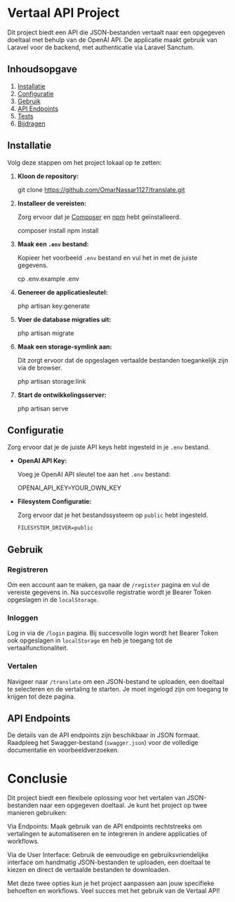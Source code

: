 
# Vertaal API Project

Dit project biedt een API die JSON-bestanden vertaalt naar een opgegeven doeltaal met behulp van de OpenAI API. De applicatie maakt gebruik van Laravel voor de backend, met authenticatie via Laravel Sanctum.

## Inhoudsopgave

1. [Installatie](#installatie)
2. [Configuratie](#configuratie)
3. [Gebruik](#gebruik)
4. [API Endpoints](#api-endpoints)
5. [Tests](#tests)
6. [Bijdragen](#bijdragen)

## Installatie

Volg deze stappen om het project lokaal op te zetten:

1. **Kloon de repository:**

   git clone https://github.com/OmarNassar1127/translate.git

2. **Installeer de vereisten:**

   Zorg ervoor dat je [Composer](https://getcomposer.org/) en [npm](https://www.npmjs.com/) hebt geïnstalleerd.

   composer install
   npm install

3. **Maak een `.env` bestand:**

   Kopieer het voorbeeld `.env` bestand en vul het in met de juiste gegevens.

   cp .env.example .env

4. **Genereer de applicatiesleutel:**

   php artisan key:generate

5. **Voer de database migraties uit:**

   php artisan migrate

6. **Maak een storage-symlink aan:**

   Dit zorgt ervoor dat de opgeslagen vertaalde bestanden toegankelijk zijn via de browser.

   php artisan storage:link

7. **Start de ontwikkelingsserver:**

   php artisan serve

## Configuratie

Zorg ervoor dat je de juiste API keys hebt ingesteld in je `.env` bestand.

- **OpenAI API Key:**

  Voeg je OpenAI API sleutel toe aan het `.env` bestand:

  OPENAI_API_KEY=YOUR_OWN_KEY

- **Filesystem Configuratie:**

  Zorg ervoor dat je het bestandssysteem op `public` hebt ingesteld.

  ```env
  FILESYSTEM_DRIVER=public
  ```

## Gebruik

### Registreren

Om een account aan te maken, ga naar de `/register` pagina en vul de vereiste gegevens in. Na succesvolle registratie wordt je Bearer Token opgeslagen in de `localStorage`.

### Inloggen

Log in via de `/login` pagina. Bij succesvolle login wordt het Bearer Token ook opgeslagen in `localStorage` en heb je toegang tot de vertaalfunctionaliteit.

### Vertalen

Navigeer naar `/translate` om een JSON-bestand te uploaden, een doeltaal te selecteren en de vertaling te starten. Je moet ingelogd zijn om toegang te krijgen tot deze pagina.

## API Endpoints

De details van de API endpoints zijn beschikbaar in JSON formaat. Raadpleeg het Swagger-bestand (`swagger.json`) voor de volledige documentatie en voorbeeldverzoeken.

# Conclusie
Dit project biedt een flexibele oplossing voor het vertalen van JSON-bestanden naar een opgegeven doeltaal. Je kunt het project op twee manieren gebruiken:

Via Endpoints: Maak gebruik van de API endpoints rechtstreeks om vertalingen te automatiseren en te integreren in andere applicaties of workflows.

Via de User Interface: Gebruik de eenvoudige en gebruiksvriendelijke interface om handmatig JSON-bestanden te uploaden, een doeltaal te kiezen en direct de vertaalde bestanden te downloaden.

Met deze twee opties kun je het project aanpassen aan jouw specifieke behoeften en workflows. Veel succes met het gebruik van de Vertaal API!